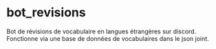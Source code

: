 # bot_revisions
Bot de révisions de vocabulaire en langues étrangères sur discord. Fonctionne via une base de données de vocabulaires dans le json joint.
